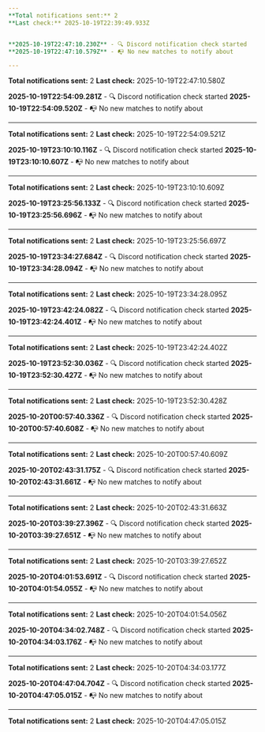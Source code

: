 ```yaml
---
**Total notifications sent:** 2
**Last check:** 2025-10-19T22:39:49.933Z


**2025-10-19T22:47:10.230Z** - 🔍 Discord notification check started
**2025-10-19T22:47:10.579Z** - 📭 No new matches to notify about

---
```

**Total notifications sent:** 2
**Last check:** 2025-10-19T22:47:10.580Z


**2025-10-19T22:54:09.281Z** - 🔍 Discord notification check started
**2025-10-19T22:54:09.520Z** - 📭 No new matches to notify about

---
**Total notifications sent:** 2
**Last check:** 2025-10-19T22:54:09.521Z


**2025-10-19T23:10:10.116Z** - 🔍 Discord notification check started
**2025-10-19T23:10:10.607Z** - 📭 No new matches to notify about

---
**Total notifications sent:** 2
**Last check:** 2025-10-19T23:10:10.609Z


**2025-10-19T23:25:56.133Z** - 🔍 Discord notification check started
**2025-10-19T23:25:56.696Z** - 📭 No new matches to notify about

---
**Total notifications sent:** 2
**Last check:** 2025-10-19T23:25:56.697Z


**2025-10-19T23:34:27.684Z** - 🔍 Discord notification check started
**2025-10-19T23:34:28.094Z** - 📭 No new matches to notify about

---
**Total notifications sent:** 2
**Last check:** 2025-10-19T23:34:28.095Z


**2025-10-19T23:42:24.082Z** - 🔍 Discord notification check started
**2025-10-19T23:42:24.401Z** - 📭 No new matches to notify about

---
**Total notifications sent:** 2
**Last check:** 2025-10-19T23:42:24.402Z


**2025-10-19T23:52:30.036Z** - 🔍 Discord notification check started
**2025-10-19T23:52:30.427Z** - 📭 No new matches to notify about

---
**Total notifications sent:** 2
**Last check:** 2025-10-19T23:52:30.428Z


**2025-10-20T00:57:40.336Z** - 🔍 Discord notification check started
**2025-10-20T00:57:40.608Z** - 📭 No new matches to notify about

---
**Total notifications sent:** 2
**Last check:** 2025-10-20T00:57:40.609Z


**2025-10-20T02:43:31.175Z** - 🔍 Discord notification check started
**2025-10-20T02:43:31.661Z** - 📭 No new matches to notify about

---
**Total notifications sent:** 2
**Last check:** 2025-10-20T02:43:31.663Z


**2025-10-20T03:39:27.396Z** - 🔍 Discord notification check started
**2025-10-20T03:39:27.651Z** - 📭 No new matches to notify about

---
**Total notifications sent:** 2
**Last check:** 2025-10-20T03:39:27.652Z


**2025-10-20T04:01:53.691Z** - 🔍 Discord notification check started
**2025-10-20T04:01:54.055Z** - 📭 No new matches to notify about

---
**Total notifications sent:** 2
**Last check:** 2025-10-20T04:01:54.056Z


**2025-10-20T04:34:02.748Z** - 🔍 Discord notification check started
**2025-10-20T04:34:03.176Z** - 📭 No new matches to notify about

---
**Total notifications sent:** 2
**Last check:** 2025-10-20T04:34:03.177Z


**2025-10-20T04:47:04.704Z** - 🔍 Discord notification check started
**2025-10-20T04:47:05.015Z** - 📭 No new matches to notify about

---
**Total notifications sent:** 2
**Last check:** 2025-10-20T04:47:05.015Z
